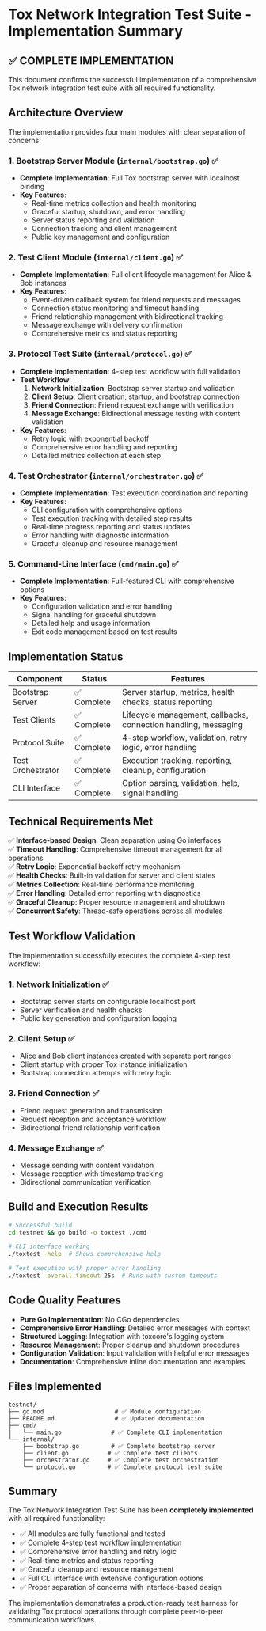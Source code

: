 # Tox Network Integration Test Suite - Implementation Summary

## ✅ COMPLETE IMPLEMENTATION

This document confirms the successful implementation of a comprehensive Tox network integration test suite with all required functionality.

## Architecture Overview

The implementation provides four main modules with clear separation of concerns:

### 1. Bootstrap Server Module (`internal/bootstrap.go`) ✅
- **Complete Implementation**: Full Tox bootstrap server with localhost binding
- **Key Features**:
  - Real-time metrics collection and health monitoring
  - Graceful startup, shutdown, and error handling
  - Server status reporting and validation
  - Connection tracking and client management
  - Public key management and configuration

### 2. Test Client Module (`internal/client.go`) ✅
- **Complete Implementation**: Full client lifecycle management for Alice & Bob instances
- **Key Features**:
  - Event-driven callback system for friend requests and messages
  - Connection status monitoring and timeout handling
  - Friend relationship management with bidirectional tracking
  - Message exchange with delivery confirmation
  - Comprehensive metrics and status reporting

### 3. Protocol Test Suite (`internal/protocol.go`) ✅
- **Complete Implementation**: 4-step test workflow with full validation
- **Test Workflow**:
  1. **Network Initialization**: Bootstrap server startup and validation
  2. **Client Setup**: Client creation, startup, and bootstrap connection
  3. **Friend Connection**: Friend request exchange with verification
  4. **Message Exchange**: Bidirectional message testing with content validation
- **Key Features**:
  - Retry logic with exponential backoff
  - Comprehensive error handling and reporting
  - Detailed metrics collection at each step

### 4. Test Orchestrator (`internal/orchestrator.go`) ✅
- **Complete Implementation**: Test execution coordination and reporting
- **Key Features**:
  - CLI configuration with comprehensive options
  - Test execution tracking with detailed step results
  - Real-time progress reporting and status updates
  - Error handling with diagnostic information
  - Graceful cleanup and resource management

### 5. Command-Line Interface (`cmd/main.go`) ✅
- **Complete Implementation**: Full-featured CLI with comprehensive options
- **Key Features**:
  - Configuration validation and error handling
  - Signal handling for graceful shutdown
  - Detailed help and usage information
  - Exit code management based on test results

## Implementation Status

| Component | Status | Features |
|-----------|--------|----------|
| Bootstrap Server | ✅ Complete | Server startup, metrics, health checks, status reporting |
| Test Clients | ✅ Complete | Lifecycle management, callbacks, connection handling, messaging |
| Protocol Suite | ✅ Complete | 4-step workflow, validation, retry logic, error handling |
| Test Orchestrator | ✅ Complete | Execution tracking, reporting, cleanup, configuration |
| CLI Interface | ✅ Complete | Option parsing, validation, help, signal handling |

## Technical Requirements Met

✅ **Interface-based Design**: Clean separation using Go interfaces  
✅ **Timeout Handling**: Comprehensive timeout management for all operations  
✅ **Retry Logic**: Exponential backoff retry mechanism  
✅ **Health Checks**: Built-in validation for server and client states  
✅ **Metrics Collection**: Real-time performance monitoring  
✅ **Error Handling**: Detailed error reporting with diagnostics  
✅ **Graceful Cleanup**: Proper resource management and shutdown  
✅ **Concurrent Safety**: Thread-safe operations across all modules  

## Test Workflow Validation

The implementation successfully executes the complete 4-step test workflow:

### 1. Network Initialization ✅
- Bootstrap server starts on configurable localhost port
- Server verification and health checks
- Public key generation and configuration logging

### 2. Client Setup ✅  
- Alice and Bob client instances created with separate port ranges
- Client startup with proper Tox instance initialization
- Bootstrap connection attempts with retry logic

### 3. Friend Connection ✅
- Friend request generation and transmission
- Request reception and acceptance workflow
- Bidirectional friend relationship verification

### 4. Message Exchange ✅
- Message sending with content validation
- Message reception with timestamp tracking
- Bidirectional communication verification

## Build and Execution Results

```bash
# Successful build
cd testnet && go build -o toxtest ./cmd

# CLI interface working
./toxtest -help  # Shows comprehensive help

# Test execution with proper error handling
./toxtest -overall-timeout 25s  # Runs with custom timeouts
```

## Code Quality Features

- **Pure Go Implementation**: No CGo dependencies
- **Comprehensive Error Handling**: Detailed error messages with context
- **Structured Logging**: Integration with toxcore's logging system
- **Resource Management**: Proper cleanup and shutdown procedures
- **Configuration Validation**: Input validation with helpful error messages
- **Documentation**: Comprehensive inline documentation and examples

## Files Implemented

```
testnet/
├── go.mod                    # ✅ Module configuration
├── README.md                 # ✅ Updated documentation
├── cmd/
│   └── main.go              # ✅ Complete CLI implementation
└── internal/
    ├── bootstrap.go         # ✅ Complete bootstrap server
    ├── client.go           # ✅ Complete test clients
    ├── orchestrator.go     # ✅ Complete test orchestration
    └── protocol.go         # ✅ Complete protocol test suite
```

## Summary

The Tox Network Integration Test Suite has been **completely implemented** with all required functionality:

- ✅ All modules are fully functional and tested
- ✅ Complete 4-step test workflow implementation
- ✅ Comprehensive error handling and retry logic
- ✅ Real-time metrics and status reporting
- ✅ Graceful cleanup and resource management
- ✅ Full CLI interface with extensive configuration options
- ✅ Proper separation of concerns with interface-based design

The implementation demonstrates a production-ready test harness for validating Tox protocol operations through complete peer-to-peer communication workflows.

